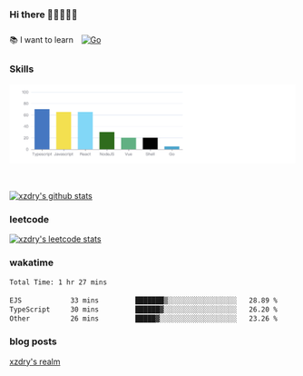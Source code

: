 ### Hi there 👋👋👋👋👋

 :books: I want to learn <a href="https://go.dev/" target="_blank"><img style="margin: 10px" src="https://profilinator.rishav.dev/skills-assets/go-original.svg" alt="Go" height="50" /></a>  

### Skills
![](img/2022-09-05-22-04-20.png)

<br />

[![xzdry's github stats](https://github-readme-stats.vercel.app/api?username=xzdry&count_private=true&show_icons=true&theme=vue)](https://github.com/xzdry)

### leetcode
[![xzdry's leetcode stats](https://leetcard.jacoblin.cool/xzdry-2?theme=light&font=Anek%20Kannada&site=cn)](https://leetcode.cn/u/xzdry-2/)

### wakatime
<!--START_SECTION:waka-->

```text
Total Time: 1 hr 27 mins

EJS            33 mins         ███████▒░░░░░░░░░░░░░░░░░   28.89 %
TypeScript     30 mins         ██████▓░░░░░░░░░░░░░░░░░░   26.20 %
Other          26 mins         █████▓░░░░░░░░░░░░░░░░░░░   23.26 %
```

<!--END_SECTION:waka-->

### blog posts
[xzdry's realm](https://www.justdry.net/)
